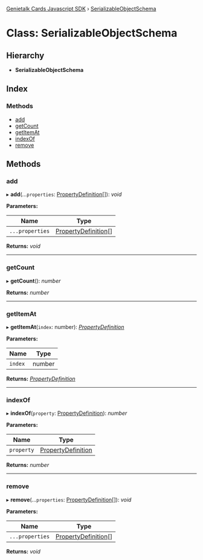 [Genietalk Cards Javascript SDK](../README.md) › [SerializableObjectSchema](serializableobjectschema.md)

# Class: SerializableObjectSchema

## Hierarchy

* **SerializableObjectSchema**

## Index

### Methods

* [add](serializableobjectschema.md#add)
* [getCount](serializableobjectschema.md#getcount)
* [getItemAt](serializableobjectschema.md#getitemat)
* [indexOf](serializableobjectschema.md#indexof)
* [remove](serializableobjectschema.md#remove)

## Methods

###  add

▸ **add**(...`properties`: [PropertyDefinition](propertydefinition.md)[]): *void*

**Parameters:**

Name | Type |
------ | ------ |
`...properties` | [PropertyDefinition](propertydefinition.md)[] |

**Returns:** *void*

___

###  getCount

▸ **getCount**(): *number*

**Returns:** *number*

___

###  getItemAt

▸ **getItemAt**(`index`: number): *[PropertyDefinition](propertydefinition.md)*

**Parameters:**

Name | Type |
------ | ------ |
`index` | number |

**Returns:** *[PropertyDefinition](propertydefinition.md)*

___

###  indexOf

▸ **indexOf**(`property`: [PropertyDefinition](propertydefinition.md)): *number*

**Parameters:**

Name | Type |
------ | ------ |
`property` | [PropertyDefinition](propertydefinition.md) |

**Returns:** *number*

___

###  remove

▸ **remove**(...`properties`: [PropertyDefinition](propertydefinition.md)[]): *void*

**Parameters:**

Name | Type |
------ | ------ |
`...properties` | [PropertyDefinition](propertydefinition.md)[] |

**Returns:** *void*
